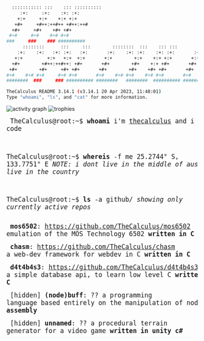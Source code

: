 ```sh
  ::::::::::: :::    ::: ::::::::::                                                        
     :+:     :+:    :+: :+:                                                                
    +:+     +:+    +:+ +:+                                                                 
   +#+     +#++:++#++ +#++:++#                                                             
  +#+     +#+    +#+ +#+                                                                   
 #+#     #+#    #+# #+#                                                                    
###     ###    ### ##########                                                              
      ::::::::      :::     :::        ::::::::  :::    ::: :::       :::    :::  :::::::: 
    :+:    :+:   :+: :+:   :+:       :+:    :+: :+:    :+: :+:       :+:    :+: :+:    :+: 
   +:+         +:+   +:+  +:+       +:+        +:+    +:+ +:+       +:+    +:+ +:+         
  +#+        +#++:++#++: +#+       +#+        +#+    +:+ +#+       +#+    +:+ +#++:++#++   
 +#+        +#+     +#+ +#+       +#+        +#+    +#+ +#+       +#+    +#+        +#+    
#+#    #+# #+#     #+# #+#       #+#    #+# #+#    #+# #+#       #+#    #+# #+#    #+#     
########  ###     ### ########## ########   ########  ########## ########   ########  
```
```sh
TheCalculus README 3.14.1 (v3.14.1 20 Apr 2023, 11:48:01)
Type "whoami", "ls", and "cat" for more information.
```
![activity graph](https://github-readme-activity-graph.vercel.app/graph?username=thecalculus&theme=github-compact&hide_title=true&hide_border=true&bg_color=000)
![trophies](https://github-profile-trophy.vercel.app/?username=thecalculus&theme=darkhub&column=8&no-frame=true)

[comment]: <> (weird link-in-codeblock exploit)
<big><pre>
TheCalculus@root:~$ **whoami**
i'm [thecalculus](https://github.com/TheCalculus) and i love writing code

TheCalculus@root:~$ **whereis** -f me
25.2744° S, 133.7751° E
*NOTE: i dont live in the middle of australia, but i do live in the country*

TheCalculus@root:~$ **ls** -a github/
*showing only currently active repos*
</pre></big>

<big><pre>
**mos6502**: https://github.com/TheCalculus/mos6502
emulation of the MOS Technology 6502
**written in C**
</pre></big>

<big><pre>
**chasm**: https://github.com/TheCalculus/chasm
a web-dev framework for webdev in C
**written in C**
</pre></big>

<big><pre>
**d4t4b4s3**: https://github.com/TheCalculus/d4t4b4s3
a simple database api, to learn low level C
**written in C**
</pre></big>

<big><pre>
[hidden] **(node)buff**: ??
a programming language based entirely on the manipulation of nodes
**written in assembly**
</pre></big>

<big><pre>
[hidden] **unnamed**: ??
a procedural terrain generator for a video game
**written in unity c#**
</pre></big>
